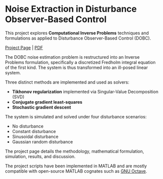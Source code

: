 # Noise Extraction in Disturbance Observer-Based Control

This project explores **Computational Inverse Problems** techniques and formulations as applied to Disturbance Observer-Based Control (DOBC).

[Project Page](https://jamesakl.com/noise-dobc) | [PDF](https://jamesakl.com/noise-dobc.pdf)

The DOBC noise estimation problem is restructured into an Inverse Problems formulation, specifically a discretized Fredholm integral equation of the first kind. The system is thus transformed into an ill-posed linear system.

Three distinct methods are implemented and used as solvers:

* **Tikhonov regularization** implemented via Singular-Value Decomposition (SVD)
* **Conjugate gradient least-squares**
* **Stochastic gradient descent**

The system is simulated and solved under four disturbance scenarios:

* No disturbance
* Constant disturbance
* Sinusoidal disturbance
* Gaussian random disturbance

The project page details the methodology, mathematical formulation, simulation, results, and discussion.

The project scripts have been implemented in MATLAB and are mostly compatible with open-source MATLAB cognates such as [GNU Octave](https://www.gnu.org/software/octave/).
